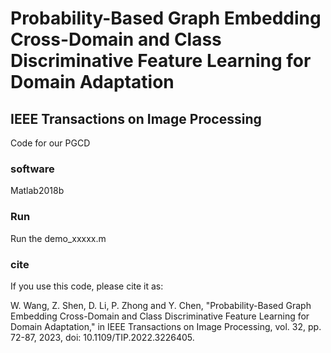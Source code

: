 # Probability-Based Graph Embedding Cross-Domain and Class Discriminative Feature Learning for Domain Adaptation
## IEEE Transactions on Image Processing


Code for our PGCD

### software
Matlab2018b


### Run
Run the demo_xxxxx.m


### cite
If you use this code, please cite it as:

W. Wang, Z. Shen, D. Li, P. Zhong and Y. Chen, "Probability-Based Graph Embedding Cross-Domain and Class Discriminative Feature Learning for Domain Adaptation," in IEEE Transactions on Image Processing, vol. 32, pp. 72-87, 2023, doi: 10.1109/TIP.2022.3226405.
